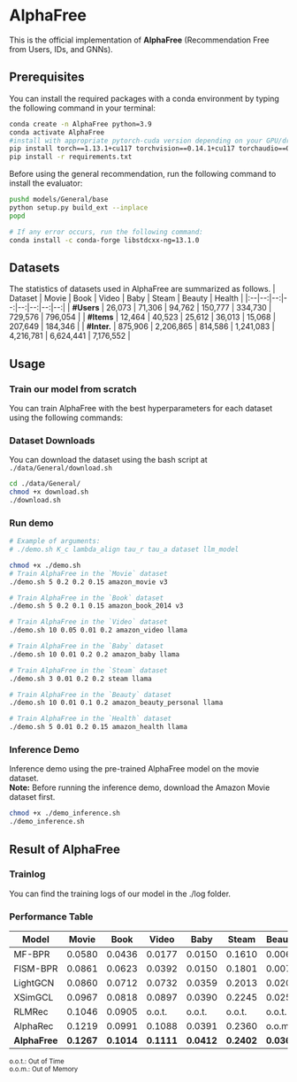 # AlphaFree
This is the official implementation of **AlphaFree** (Recommendation Free from Users, IDs, and GNNs).

## Prerequisites
You can install the required packages with a conda environment by typing the following command in your terminal:
```bash
conda create -n AlphaFree python=3.9
conda activate AlphaFree
#install with appropriate pytorch-cuda version depending on your GPU/driver
pip install torch==1.13.1+cu117 torchvision==0.14.1+cu117 torchaudio==0.13.1 --extra-index-url https://download.pytorch.org/whl/cu117
pip install -r requirements.txt
```
Before using the general recommendation, run the following command to install the evaluator:
```bash
pushd models/General/base
python setup.py build_ext --inplace
popd

# If any error occurs, run the following command:
conda install -c conda-forge libstdcxx-ng=13.1.0
```


## Datasets
The statistics of datasets used in AlphaFree are summarized as follows. 
| Dataset | Movie | Book | Video | Baby | Steam | Beauty | Health |
|:--|--:|--:|--:|--:|--:|--:|--:|
| **#Users** | 26,073 | 71,306 | 94,762 | 150,777 | 334,730 | 729,576 | 796,054 |
| **#Items** | 12,464 | 40,523 | 25,612 | 36,013 | 15,068 | 207,649 | 184,346 |
| **#Inter.** | 875,906 | 2,206,865 | 814,586 | 1,241,083 | 4,216,781 | 6,624,441 | 7,176,552 |

<!--<img src="./assets/data_statistics.png" width="500px" height="200px" title="data statistics"/>-->

## Usage
### Train our model from scratch
You can train AlphaFree with the best hyperparameters for each dataset using the following commands:

### Dataset Downloads
You can download the dataset using the bash script at `./data/General/download.sh`
```bash
cd ./data/General/
chmod +x download.sh  
./download.sh
```

### Run demo
```bash
# Example of arguments:
# ./demo.sh K_c lambda_align tau_r tau_a dataset llm_model

chmod +x ./demo.sh 
# Train AlphaFree in the `Movie` dataset
./demo.sh 5 0.2 0.2 0.15 amazon_movie v3

# Train AlphaFree in the `Book` dataset
./demo.sh 5 0.2 0.1 0.15 amazon_book_2014 v3

# Train AlphaFree in the `Video` dataset
./demo.sh 10 0.05 0.01 0.2 amazon_video llama

# Train AlphaFree in the `Baby` dataset
./demo.sh 10 0.01 0.2 0.2 amazon_baby llama

# Train AlphaFree in the `Steam` dataset
./demo.sh 3 0.01 0.2 0.2 steam llama

# Train AlphaFree in the `Beauty` dataset
./demo.sh 10 0.01 0.1 0.2 amazon_beauty_personal llama

# Train AlphaFree in the `Health` dataset
./demo.sh 5 0.01 0.2 0.15 amazon_health llama
```

### Inference Demo
Inference demo using the pre-trained AlphaFree model on the movie dataset.  
**Note:** Before running the inference demo, download the Amazon Movie dataset first.
```bash
chmod +x ./demo_inference.sh 
./demo_inference.sh
```

## Result of AlphaFree

### Trainlog
You can find the training logs of our model in the ./log folder.

### Performance Table

| **Model**       | **Movie**  |**Book**   | **Video**  | **Baby**   | **Steam**  | **Beauty** | **Health** |
|-------------|--------|--------|--------|--------|--------|--------|--------|
| MF-BPR      | 0.0580 | 0.0436 | 0.0177 | 0.0150 | 0.1610 | 0.0063 | 0.0091 |
| FISM-BPR    | 0.0861 | 0.0623 | 0.0392 | 0.0150 | 0.1801 | 0.0079 | 0.0104 |
| LightGCN    | 0.0860 | 0.0712 | 0.0732 | 0.0359 | 0.2013 | 0.0201 | 0.0250 |
| XSimGCL     | 0.0967 | 0.0818 | 0.0897 | 0.0390 | 0.2245 | 0.0253 | 0.0299 |
| RLMRec      | 0.1046 | 0.0905 | o.o.t. | o.o.t. | o.o.t. | o.o.t. | o.o.t. |
| AlphaRec    | 0.1219 | 0.0991 | 0.1088 | 0.0391 | 0.2360 | o.o.m. | o.o.m. |
| **AlphaFree** | **0.1267** | **0.1014** | **0.1111** | **0.0412** | **0.2402** | **0.0361** | **0.0325** |

<small>o.o.t.: Out of Time</small>  
<small>o.o.m.: Out of Memory</small>
